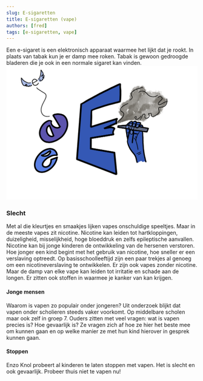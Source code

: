 ```yaml
---
slug: E-sigaretten
title: E-sigaretten (vape)
authors: [fred]
tags: [e-sigaretten, vape]
---
```


Een e-sigaret is een elektronisch apparaat waarmee het lijkt dat je rookt. In plaats van tabak kun je er damp mee roken. Tabak is gewoon gedroogde bladeren die je ook in een normale sigaret kan vinden.
![e-sigaretten - Copyright 2023 Scribo Potato](./e-sigaretten.png)

<!--truncate-->

### Slecht
Met al die kleurtjes en smaakjes lijken vapes onschuldige speeltjes. Maar in de meeste vapes zit nicotine. Nicotine kan leiden tot hartkloppingen, duizeligheid, misselijkheid, hoge bloeddruk en zelfs epileptische aanvallen. Nicotine kan bij jonge kinderen de ontwikkeling van de hersenen verstoren. Hoe jonger een kind begint met het gebruik van nicotine, hoe sneller er een verslaving optreedt. Op basisschoolleeftijd zijn een paar trekjes al genoeg om een nicotineverslaving te ontwikkelen. Er zijn ook vapes zonder nicotine. Maar de damp van elke vape kan leiden tot irritatie en schade aan de longen. Er zitten ook stoffen in waarmee je kanker van kan krijgen.

#### Jonge mensen
Waarom is vapen zo populair onder jongeren? Uit onderzoek blijkt dat vapen onder scholieren steeds vaker voorkomt. Op middelbare scholen maar ook zelf in groep 7. Ouders zitten met veel vragen: wat is vapen precies is? Hoe gevaarlijk is? Ze vragen zich af hoe ze hier het beste mee om kunnen gaan en op welke manier ze met hun kind hierover in gesprek kunnen gaan.

#### Stoppen
Enzo Knol probeert al kinderen te laten stoppen met vapen. Het is slecht en ook gevaarlijk. Probeer thuis niet te vapen nu!

